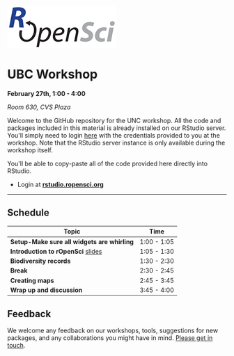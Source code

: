 
[![](ropensci_logo.png)](http://ropensci.org/)
# UBC Workshop

**February 27th, 1:00 - 4:00**

*Room 630, CVS Plaza*

Welcome to the GitHub repository for the UNC workshop. All the code and packages included in this material is already installed on our RStudio server. You'll simply need to login [here](http://rstudio.ropensci.org/) with the credentials provided to you at the workshop. Note that the RStudio server instance is only available during the workshop itself.

You'll be able to copy-paste all of the code provided here directly into RStudio.

* Login at [**rstudio.ropensci.org**](http://rstudio.ropensci.org/)

--- 

## Schedule 

|Topic|Time|
|---------------|-------|
|**Setup-Make sure all widgets are whirling**| 1:00 - 1:05 |
|**Introduction to rOpenSci** [slides](http://bit.ly/ro-unc) | 1:05 - 1:30 |
|**Biodiversity records**  | 1:30 - 2:30 |
|**Break**| 2:30 - 2:45 |
|**Creating maps** | 2:45 - 3:45 |
|**Wrap up and discussion**  | 3:45 - 4:00 |

## Feedback

We welcome any feedback on our workshops, tools, suggestions for new packages, and any collaborations you might have in mind. [Please get in touch](http://ropensci.org/contact.html).